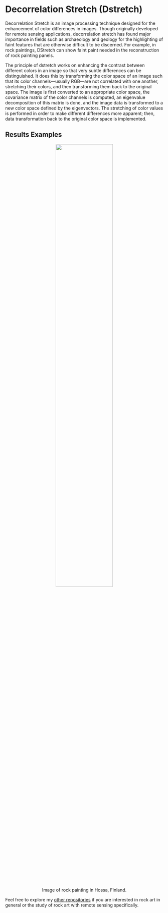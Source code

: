 # Decorrelation Stretch (Dstretch)

Decorrelation Stretch is an image processing technique designed for the enhancement of color differences in images. Though originally developed for remote sensing applications, decorrelation stretch has found major importance in fields such as archaeology and geology for the highlighting of faint features that are otherwise difficult to be discerned. For example, in rock paintings, DStretch can show faint paint needed in the reconstruction of rock painting panels.

The principle of dstretch works on enhancing the contrast between different colors in an image so that very subtle differences can be distinguished. It does this by transforming the color space of an image such that its color channels—usually RGB—are not correlated with one another, stretching their colors, and then transforming them back to the original space. The image is first converted to an appropriate color space, the covariance matrix of the color channels is computed, an eigenvalue decomposition of this matrix is done, and the image data is transformed to a new color space defined by the eigenvectors. The stretching of color values is performed in order to make different differences more apparent; then, data transformation back to the original color space is implemented.

## Results Examples
<p align="center">
  <img src="https://github.com/user-attachments/assets/6f8b29be-9db4-48d8-8f6e-b989282a8c4d" width="60%">
  <br><br>
  <a>  Image of rock painting in Hossa, Finland.</a>
</p>

Feel free to explore my <a href="https://github.com/YasminaDjelil?tab=repositories">other repositories</a> if you are interested in rock art in general or the study of rock art with remote sensing specifically.

